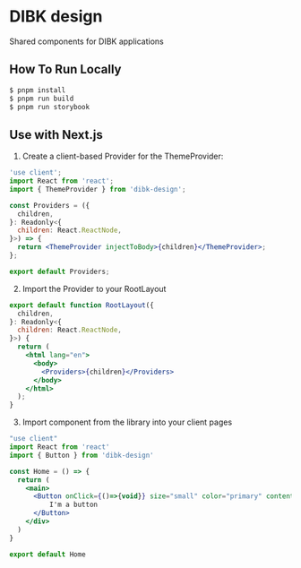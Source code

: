 # DIBK design

Shared components for DIBK applications

## How To Run Locally

```bash
$ pnpm install
$ pnpm run build
$ pnpm run storybook
```

## Use with Next.js

1. Create a client-based Provider for the ThemeProvider:

```jsx
'use client';
import React from 'react';
import { ThemeProvider } from 'dibk-design';

const Providers = ({
  children,
}: Readonly<{
  children: React.ReactNode,
}>) => {
  return <ThemeProvider injectToBody>{children}</ThemeProvider>;
};

export default Providers;
```

2. Import the Provider to your RootLayout

```jsx
export default function RootLayout({
  children,
}: Readonly<{
  children: React.ReactNode,
}>) {
  return (
    <html lang="en">
      <body>
        <Providers>{children}</Providers>
      </body>
    </html>
  );
}
```

3. Import component from the library into your client pages

```jsx
"use client"
import React from 'react'
import { Button } from 'dibk-design'

const Home = () => {
  return (
    <main>
      <Button onClick={()=>{void}} size="small" color="primary" content="Button">
          I'm a button
      </Button>
    </div>
  )
}

export default Home
```
